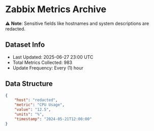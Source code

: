 # Zabbix Metrics Archive

⚠️ **Note**: Sensitive fields like hostnames and system descriptions are redacted.

## Dataset Info
- Last Updated: 2025-06-27 23:00 UTC
- Total Metrics Collected: 983
- Update Frequency: Every (1) hour

## Data Structure
```json
{
    "host": "redacted",
    "metric": "CPU Usage",
    "value": "12.5",
    "units": "%",
    "timestamp": "2024-05-21T12:00:00"
}
```
